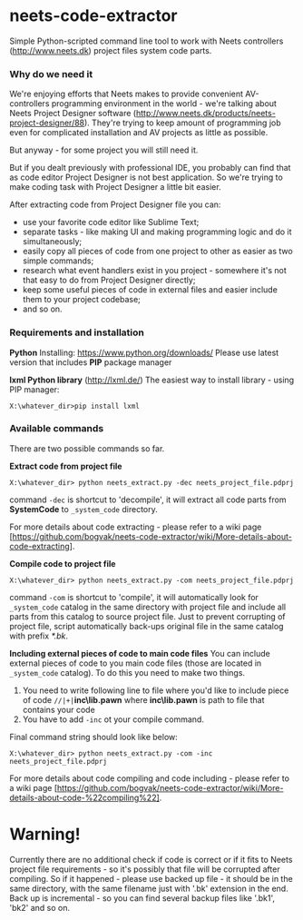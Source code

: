 # neets-code-extractor
Simple Python-scripted command line tool to work with Neets controllers (http://www.neets.dk) project files system code parts.

### Why do we need it
We're enjoying efforts that Neets makes to provide convenient AV-controllers programming environment in the world - we're talking about Neets Project Designer software (http://www.neets.dk/products/neets-project-designer/88).
They're trying to keep amount of programming job even for complicated installation and AV projects as little as possible.

But anyway - for some project you will still need it.

But if you dealt previously with professional IDE, you probably can find that as code editor Project Designer is not best application. So we're trying to make coding task with Project Designer a little bit easier.

After extracting code from Project Designer file you can:
- use your favorite code editor like Sublime Text;
- separate tasks - like making UI and making programming logic and do it simultaneously;
- easily copy all pieces of code from one project to other as easier as two simple commands;
- research what event handlers exist in you project - somewhere it's not that easy to do from Project Designer directly;
- keep some useful pieces of code in external files and easier include them to your project codebase;
- and so on.

### Requirements and installation
**Python**
Installing: https://www.python.org/downloads/
Please use latest version that includes **PIP** package manager

**lxml Python library** (http://lxml.de/)
The easiest way to install library - using PIP manager:
```shell
X:\whatever_dir>pip install lxml
```

### Available commands
There are two possible commands so far.

**Extract code from project file**
```dos
X:\whatever_dir> python neets_extract.py -dec neets_project_file.pdprj
```
command `-dec` is shortcut to 'decompile', it will extract all code parts from **SystemCode** to `_system_code` directory.

For more details about code extracting - please refer to a wiki page [https://github.com/bogvak/neets-code-extractor/wiki/More-details-about-code-extracting].

**Compile code to project file**
```dos
X:\whatever_dir> python neets_extract.py -com neets_project_file.pdprj
```
command `-com` is shortcut to 'compile', it will automatically look for `_system_code` catalog in the same directory with project file and include all parts from this catalog to source project file.
Just to prevent corrupting of project file, script automatically back-ups original file in the same catalog with prefix _*.bk_.

**Including external pieces of code to main code files**
You can include external pieces of code to you main code files (those are located in  `_system_code` catalog).
To do this you need to make two things.
1. You need to write following line to file where you'd like to include piece of code 
  `//|+|`**inc\lib.pawn**
  where **inc\lib.pawn** is path to file that contains your code
2. You have to add `-inc` ot your compile command.

Final command string should look like below:
```dos
X:\whatever_dir> python neets_extract.py -com -inc neets_project_file.pdprj
```

For more details about code compiling and code including - please refer to a wiki page [https://github.com/bogvak/neets-code-extractor/wiki/More-details-about-code-%22compiling%22].

# Warning!
Currently there are no additional check if code is correct or if it fits to Neets project file requirements - so it's possibly that file will be corrupted after compiling.
So if it happened - please use backed up file - it should be in the same directory, with the same filename just with '.bk' extension in the end. Back up is incremental - so you can find several backup files like '.bk1', 'bk2' and so on.
